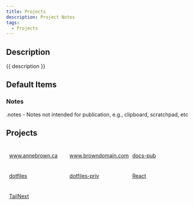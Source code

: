 ```yaml
---
title: Projects
description: Project Notes
tags:
  - Projects
---
```


## Description

{{ description }}

## Default Items

### Notes

.notes - Notes not intended for publication, e.g., clipboard, scratchpad, etc

## Projects

</style>
<style>
.outter-container {
  padding: 0.5rem;
  display: grid;
  grid-template-columns: 1fr 1fr 1fr; /* Fractional  */
  gap: 10px;
    /* column-gap: 10px; 
    row-gap: 20px; */
}

.item-00 {
  text-align: center;
  border: 0.25px solid gray;
}
</style>

<div class="outter-container">
    <div class="item-00 box1"><a href="ab/"><p>www.annebrown.ca</p></a></div>
    <div class="item-00 box1"><a href="bd/"><p>www.browndomain.com</p></a></div>
    <div class="item-00 box1"><a href="docs-pub/"><p>docs-pub</p></a></div>
    <div class="item-00 box1"><a href="dotfiles"><p>dotfiles</p></a></div>
    <div class="item-00 box1"><a href="dotfiles-priv/"><p>dotfiles-priv</p></a></div>
    <div class="item-00 box1"><a href="react/"><p>React</p></a></div> 
    <div class="item-00 box1"><a href="tailnext/"><p>TailNext</p></a></div>  
</div>
